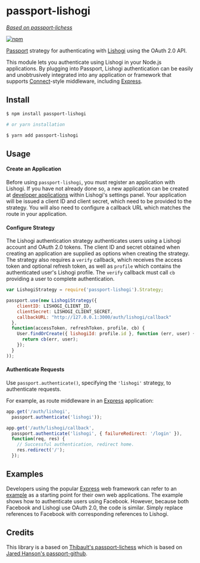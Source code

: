 # passport-lishogi

[*Based on passport-lichess*](https://github.com/ornicar/passport-lichess)

[![npm](https://img.shields.io/npm/v/passport-lishogi)](https://www.npmjs.com/package/passport-lishogi)

[Passport](http://passportjs.org/) strategy for authenticating with [Lishogi](https://lishogi.org) using the OAuth 2.0 API.

This module lets you authenticate using Lishogi in your Node.js applications. By plugging into Passport, Lishogi authentication can be easily and unobtrusively integrated into any application or framework that supports [Connect](http://www.senchalabs.org/connect/)-style middleware, including [Express](http://expressjs.com/).

## Install

```bash
$ npm install passport-lishogi

# or yarn installation

$ yarn add passport-lishogi
```

## Usage

#### Create an Application

Before using `passport-lishogi`, you must register an application with Lishogi. If you have not already done so, a new application can be created at [developer applications](https://lishogi.org/account/oauth/app) within Lishogi's settings panel. Your application will be issued a client ID and client secret, which need to be provided to the strategy. You will also need to configure a callback URL which matches the route in your application.

#### Configure Strategy

The Lishogi authentication strategy authenticates users using a Lishogi account and OAuth 2.0 tokens. The client ID and secret obtained when creating an application are supplied as options when creating the strategy. The strategy also requires a `verify` callback, which receives the access token and optional refresh token, as well as `profile` which contains the authenticated user's Lishogi profile. The `verify` callback must call `cb` providing a user to complete authentication.

```js
var LishogiStrategy = require('passport-lishogi').Strategy;

passport.use(new LishogiStrategy({
    clientID: LISHOGI_CLIENT_ID,
    clientSecret: LISHOGI_CLIENT_SECRET,
    callbackURL: "http://127.0.0.1:3000/auth/lishogi/callback"
  },
  function(accessToken, refreshToken, profile, cb) {
    User.findOrCreate({ lishogiId: profile.id }, function (err, user) {
      return cb(err, user);
    });
  }
));
```

#### Authenticate Requests

Use `passport.authenticate()`, specifying the `'lishogi'` strategy, to authenticate requests.

For example, as route middleware in an [Express](http://expressjs.com/) application:

```js
app.get('/auth/lishogi',
  passport.authenticate('lishogi'));

app.get('/auth/lishogi/callback',
  passport.authenticate('lishogi', { failureRedirect: '/login' }),
  function(req, res) {
    // Successful authentication, redirect home.
    res.redirect('/');
  });
```

## Examples

Developers using the popular [Express](http://expressjs.com/) web framework can refer to an [example](https://github.com/passport/express-4.x-facebook-example) as a starting point for their own web applications. The example shows how to authenticate users using Facebook.  However, because both Facebook and Lishogi use OAuth 2.0, the code is similar. Simply replace references to Facebook with corresponding references to Lishogi.

## Credits

This library is a based on [Thibault's passport-lichess](https://github.com/ornicar/passport-lichess) which is based on [Jared Hanson's passport-github](https://github.com/jaredhanson/passport-github).
